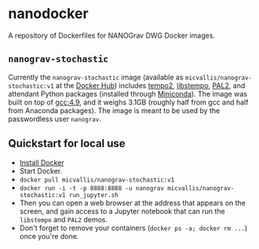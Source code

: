 # nanodocker

A repository of Dockerfiles for NANOGrav DWG Docker images.

## `nanograv-stochastic`

Currently the `nanograv-stochastic` image (available as `micvallis/nanograv-stochastic:v1` at the [Docker Hub](https://hub.docker.com/r/micvallis/nanograv-stochastic/)) includes [tempo2](https://bitbucket.org/psrsoft/tempo2), [libstempo](https://github.com/vallis/libstempo), [PAL2](https://github.com/jellis18/PAL2), and attendant Python packages (installed through [Miniconda](http://conda.pydata.org/miniconda.html)). The image was built on top of [gcc:4.9](https://hub.docker.com/_/gcc), and it weighs 3.1GB (roughly half from gcc and half from Anaconda packages). The image is meant to be used by the passwordless user `nanograv`.

## Quickstart for local use

* [Install Docker](https://docs.docker.com/engine/installation)
* Start Docker.
* `docker pull micvallis/nanograv-stochastic:v1`
* `docker run -i -t -p 8888:8888 -u nanograv micvallis/nanograv-stochastic:v1 run_jupyter.sh`
* Then you can open a web browser at the address that appears on the screen, and gain access to a Jupyter notebook that can run the `libstempo` and `PAL2` demos.
* Don't forget to remove your containers (`docker ps -a; docker rm ...`) once you're done.
